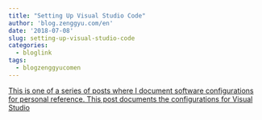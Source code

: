 ```yaml
---
title: "Setting Up Visual Studio Code"
author: 'blog.zenggyu.com/en'
date: '2018-07-08'
slug: setting-up-visual-studio-code
categories:
  - bloglink
tags:
  - blogzenggyucomen
---
```


[This is one of a series of posts where I document software configurations for personal reference. This post documents the configurations for Visual Studio<i class="fas fa-external-link-alt"></i>](https://blog.zenggyu.com/en/post/2018-07-08/setting-up-visual-studio-code/)

